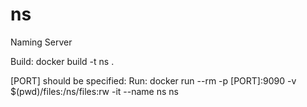 # ns
Naming Server

Build: docker build -t ns .

[PORT] should be specified:
Run: docker run --rm -p [PORT]:9090 -v $(pwd)/files:/ns/files:rw -it --name ns ns

